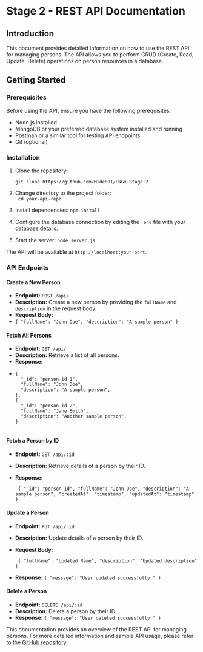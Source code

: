 # Stage 2 - REST API Documentation

## Introduction

This document provides detailed information on how to use the REST API for managing persons. The API allows you to perform CRUD (Create, Read, Update, Delete) operations on person resources in a database.

## Getting Started

### Prerequisites

Before using the API, ensure you have the following prerequisites:

- Node.js installed 
- MongoDB or your preferred database system installed and running
- Postman or a similar tool for testing API endpoints
- Git (optional)

### Installation

1. Clone the repository:

   ```shell
   git clone https://github.com/Mide001/HNGx-Stage-2
2. Change directory to the project folder:                         
   `` cd your-api-repo``
3. Install dependencies:
``npm install``
4. Configure the database connection by editing the `.env` file with your database details.
5. Start the server:
``node server.js``

The API will be available at `http://localhost:your-port`.
### API Endpoints
#### Create a New Person

 -  **Endpoint:** `POST /api/`
 -  **Description:** Create a new person by providing the `fullName` and `description` in the request body.
 -  **Request Body:**
 - `{
  "fullName": "John Doe",
  "description": "A sample person"
}`

#### Fetch All Persons
-   **Endpoint:** `GET /api/`
-   **Description:** Retrieve a list of all persons.
- **Response:** 
- ```[
  {
    "_id": "person-id-1",
    "fullName": "John Doe",
    "description": "A sample person",
  },
  {
    "_id": "person-id-2",
    "fullName": "Jane Smith",
    "description": "Another sample person",
  }


#### Fetch a Person by ID

 - **Endpoint:**  `GET /api/:id`
 -   **Description:** Retrieve details of a person by their ID.
 - **Response:**
 

   ` {
  "_id": "person-id",
  "fullName": "John Doe",
  "description": "A sample person",
  "createdAt": "timestamp",
  "updatedAt": "timestamp"
}`

#### Update a Person

 -   **Endpoint:** `PUT /api/:id`
 -    **Description:** Update details of a person by their ID.
 - **Request Body:**
 

   ` {
  "fullName": "Updated Name",
  "description": "Updated description"
}`

- **Response:**
`{
  "message": "User updated successfully."
}`

#### Delete a Person
- **Endpoint:**  `DELETE /api/:id`
-   **Description:** Delete a person by their ID.
- **Response:**
 `{
  "message": "User deleted successfully."
}
`

This documentation provides an overview of the REST API for managing persons. For more detailed information and sample API usage, please refer to the [GitHub repository](https://github.com/Mide001/HNGx-Stage-2).